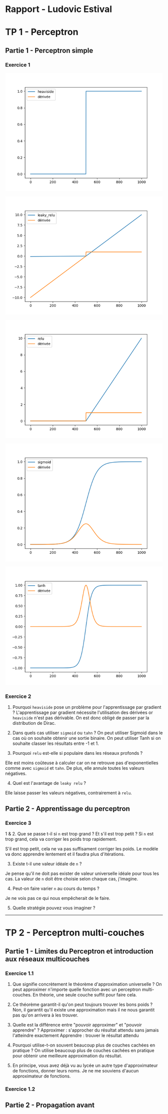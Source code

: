 # Rapport - Ludovic Estival

# TP 1 - Perceptron

## Partie 1 - Perceptron simple

### Exercice 1

![alt text](figures/heaviside.png "Heaviside")

![alt text](figures/leaky_relu.png "Leaky relu")

![alt text](figures/relu.png "Relu")

![alt text](figures/sigmoid.png "Sigmoid")

![alt text](figures/tanh.png "Tanh")

### Exercice 2

1. Pourquoi `heaviside` pose un problème pour l'apprentissage par gradient ?
L'apprentissage par gradient nécessite l'utilisation des dérivées or `heaviside` n'est pas dérivable. On est donc obligé de passer par la distribution de Dirac.

2. Dans quels cas utiliser `sigmoid` ou `tahn` ?
On peut utiliser Sigmoid dans le cas où on souhaite obtenir une sortie binaire.
On peut utiliser Tanh si on souhaite classer les résultats entre -1 et 1.

3. Pourquoi `relu` est-elle si populaire dans les réseaux profonds ?

Elle est moins coûteuse à calculer car on ne retrouve pas d'exponentielles comme avec `sigmoid` et `tahn`.
De plus, elle annule toutes les valeurs négatives.

4. Quel est l'avantage de `leaky relu` ?

Elle laisse passer les valeurs négatives, contrairement à `relu`.

## Partie 2 - Apprentissage du perceptron

### Exercice 3

1 & 2. Que se passe t-il si `n` est trop grand ? Et s'il est trop petit ?
Si `n` est trop grand, cela va corriger les poids trop rapidement. 

S'il est trop petit, cela ne va pas suffisament corriger les poids. Le modèle va donc apprendre lentement et il faudra plus d'itérations.

3. Existe t-il une valeur idéale de `n` ?

Je pense qu'il ne doit pas exister de valeur universelle idéale pour tous les cas. La valeur de `n` doit être choisie selon chaque cas, j'imagine.

4. Peut-on faire varier `n` au cours du temps ?

Je ne vois pas ce qui nous empêcherait de le faire.

5. Quelle stratégie pouvez vous imaginer ?

---

# TP 2 - Perceptron multi-couches

## Partie 1 - Limites du Perceptron et introduction aux réseaux multicouches

### Exercice 1.1

1. Que signifie concrètement le théorème d'approximation universelle ?
On peut approximer n'importe quelle fonction avec un perceptron multi-couches. En théorie, une seule couche suffit pour faire cela.

2. Ce théorème garantit-il qu'on peut toujours trouver les bons poids ?
Non, il garantit qu'il existe une approximation mais il ne nous garantit pas qu'on arrivera à les trouver.

3. Quelle est la différence entre "pouvoir approximer" et "pouvoir apprendre" ?
Approximer : s'approcher du résultat attendu sans jamais l'atteindre exactement
Apprendre : trouver le résultat attendu

4. Pourquoi utilise-t-on souvent beaucoup plus de couches cachées en pratique ?
On utilise beaucoup plus de couches cachées en pratique pour obtenir une meilleure approximation du résultat.

5. En principe, vous avez déjà vu au lycée un autre type d'approximateur de fonctions, donner leurs noms.
Je ne me souviens d'aucun approximateur de fonctions.

### Exercice 1.2

## Partie 2 - Propagation avant

